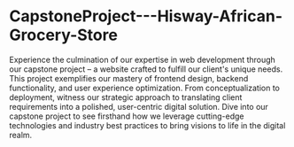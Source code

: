 # CapstoneProject---Hisway-African-Grocery-Store
Experience the culmination of our expertise in web development through our capstone project – a website crafted to fulfill our client's unique needs. This project exemplifies our mastery of frontend design, backend functionality, and user experience optimization. From conceptualization to deployment, witness our strategic approach to translating client requirements into a polished, user-centric digital solution.
Dive into our capstone project to see firsthand how we leverage cutting-edge technologies and industry best practices to bring visions to life in the digital realm.
